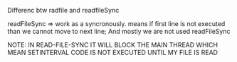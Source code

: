 Differenc btw radfile and readfileSync 

readFileSync => work as a syncronously. means if first line is not executed than we cannot move to next line; And mostly we are not used readFileSync 


NOTE: IN READ-FILE-SYNC IT WILL BLOCK THE MAIN THREAD WHICH MEAN SETINTERVAL CODE IS NOT EXECUTED UNTIL MY FILE IS READ
